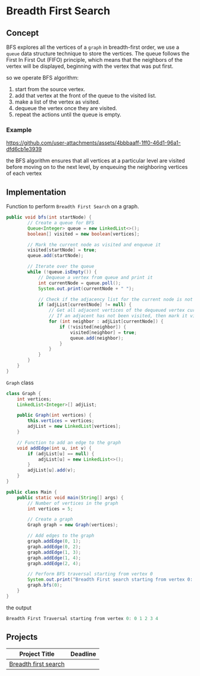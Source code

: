 # Breadth First Search

## Concept
BFS explores all the vertices of a `graph` in breadth-first order, we use a `queue` data structure technique to store the vertices. The queue follows the First In First Out (FIFO) principle, which means that the neighbors of the vertex will be displayed, beginning with the vertex that was put first.


so we operate BFS algorithm:

1. start from the source vertex.
2. add that vertex at the front of the queue to the visited list.
3. make a list of the vertex as visited.
4. dequeue the vertex once they are visited.
5. repeat the actions until the queue is empty.


### Example




https://github.com/user-attachments/assets/4bbbaaff-1ff0-46d1-96a1-dfd6cb1e3939




the BFS algorithm ensures that all vertices at a particular level are visited before moving on to the next level, by enqueuing the neighboring vertices of each vertex



## Implementation

 Function to perform `Breadth First Search` on a graph.

```java
public void bfs(int startNode) {
        // Create a queue for BFS
        Queue<Integer> queue = new LinkedList<>();
        boolean[] visited = new boolean[vertices];

        // Mark the current node as visited and enqueue it
        visited[startNode] = true;
        queue.add(startNode);

        // Iterate over the queue
        while (!queue.isEmpty()) {
            // Dequeue a vertex from queue and print it
            int currentNode = queue.poll();
            System.out.print(currentNode + " ");

            // Check if the adjacency list for the current node is not null
            if (adjList[currentNode] != null) {
                // Get all adjacent vertices of the dequeued vertex currentNode
                // If an adjacent has not been visited, then mark it visited and enqueue it
                for (int neighbor : adjList[currentNode]) {
                    if (!visited[neighbor]) {
                        visited[neighbor] = true;
                        queue.add(neighbor);
                    }
                }
            }
        }
    }
}
```

`Graph` class 

```java
class Graph {
    int vertices;
    LinkedList<Integer>[] adjList;

    public Graph(int vertices) {
        this.vertices = vertices;
        adjList = new LinkedList[vertices];
    }

    // Function to add an edge to the graph
    void addEdge(int u, int v) {
        if (adjList[u] == null) {
            adjList[u] = new LinkedList<>();
        }
        adjList[u].add(v);
    }
}
```

```java
public class Main {
    public static void main(String[] args) {
        // Number of vertices in the graph
        int vertices = 5;

        // Create a graph
        Graph graph = new Graph(vertices);

        // Add edges to the graph
        graph.addEdge(0, 1);
        graph.addEdge(0, 2);
        graph.addEdge(1, 3);
        graph.addEdge(1, 4);
        graph.addEdge(2, 4);

        // Perform BFS traversal starting from vertex 0
        System.out.print("Breadth First search starting from vertex 0: ");
        graph.bfs(0);
    }
}
```

the output
```java
Breadth First Traversal starting from vertex 0: 0 1 2 3 4
```
## Projects
| Project Title | Deadline |
:-----------:|:-------------|
|[Breadth first search](https://github.com/SAFCSP-Team/breadth-first-search-project/tree/main)|



